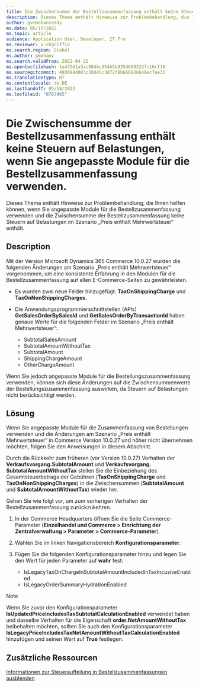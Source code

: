 ```yaml
---
title: Die Zwischensumme der Bestellzusammenfassung enthält keine Steuern auf Belastungen, wenn Sie angepasste Module für die Bestellzusammenfassung verwenden.
description: Dieses Thema enthält Hinweise zur Problembehandlung, die Ihnen helfen können, wenn Sie angepasste Module für die Bestellzusammenfassung verwenden und die Zwischensumme der Bestellzusammenfassung keine Steuern auf Belastungen im Szenario „Preis enthält Mehrwertsteuer“ enthält.
author: gvrmohanreddy
ms.date: 05/17/2022
ms.topic: article
audience: Application User, Developer, IT Pro
ms.reviewer: v-chgriffin
ms.search.region: Global
ms.author: gmohanv
ms.search.validFrom: 2022-04-22
ms.openlocfilehash: 1a47561a3ac984bc554b5b93546592237c16cf18
ms.sourcegitcommit: 48d094d083c1bd45c3d72f8b666926b48ec7ae35
ms.translationtype: HT
ms.contentlocale: de-DE
ms.lasthandoff: 05/18/2022
ms.locfileid: "8767965"
---
```

# <a name="order-summary-subtotal-doesnt-include-taxes-on-charges-when-using-customized-order-summary-modules"></a>Die Zwischensumme der Bestellzusammenfassung enthält keine Steuern auf Belastungen, wenn Sie angepasste Module für die Bestellzusammenfassung verwenden.

Dieses Thema enthält Hinweise zur Problembehandlung, die Ihnen helfen können, wenn Sie angepasste Module für die Bestellzusammenfassung verwenden und die Zwischensumme der Bestellzusammenfassung keine Steuern auf Belastungen im Szenario „Preis enthält Mehrwertsteuer“ enthält.

## <a name="description"></a>Description

Mit der Version Microsoft Dynamics 365 Commerce 10.0.27 wurden die folgenden Änderungen am Szenario „Preis enthält Mehrwertsteuer“ vorgenommen, um eine konsistente Erfahrung in den Modulen für die Bestellzusammenfassung auf allen E-Commerce-Seiten zu gewährleisten.

- Es wurden zwei neue Felder hinzugefügt: **TaxOnShippingCharge** und **TaxOnNonShippingCharges**.
- Die Anwendungsprogrammierschnittstellen (APIs) **GetSalesOrderBySalesId** und **GetSalesOrderByTransactionId** haben genaue Werte für die folgenden Felder im Szenario „Preis enthält Mehrwertsteuer“:

    - SubtotalSalesAmount
    - SubtotalAmountWithoutTax
    - SubtotalAmount
    - ShippingChargeAmount
    - OtherChargeAmount

Wenn Sie jedoch angepasste Module für die Bestellungszusammenfassung verwenden, können sich diese Änderungen auf die Zwischensummenwerte der Bestellungszusammenfassung auswirken, da Steuern auf Belastungen nicht berücksichtigt werden.

## <a name="resolution"></a>Lösung

Wenn Sie angepasste Module für die Zusammenfassung von Bestellungen verwenden und die Änderungen am Szenario „Preis enthält Mehrwertsteuer“ in Commerce Version 10.0.27 und höher nicht übernehmen möchten, folgen Sie den Anweisungen in diesem Abschnitt.

Durch die Rückkehr zum früheren (vor Version 10.0.27) Verhalten der **Verkaufsvorgang.SubtotalAmount** und **Verkaufsvorgang. SubtotalAmountWithoutTax** stellen Sie die Einbeziehung des Gesamtsteuerbetrags der Gebühren (**TaxOnShippingCharge** und **TaxOnNonShippingCharges**) in die Zwischensummen (**SubtotalAmount** und **SubtotalAmountWithoutTax**) wieder her.

Gehen Sie wie folgt vor, um zum vorherigen Verhalten der Bestellzusammenfassung zurückzukehren.

1. In der Commerce Headquarters öffnen Sie die Seite Commerce-Parameter (**Einzelhandel und Commerce \> Einrichtung der Zentralverwaltung \> Parameter \> Commerce-Parameter**).
1. Wählen Sie im linken Navigationsbereich **Konfigurationsparameter**.
1. Fügen Sie die folgenden Konfigurationsparameter hinzu und legen Sie den Wert für jeden Parameter auf **wahr** fest:

    - IsLegacyTaxOnChargeInSubtotalAmountIncludedInTaxIncusiveEnabled
    - IsLegacyOrderSummaryHydrationEnabled

> [!NOTE]
> Wenn Sie zuvor den Konfigurationsparameter **IsUpdatedPriceIncludesTaxSubtotalCalculationEnabled** verwendet haben und dasselbe Verhalten für die Eigenschaft **order.NetAmountWithoutTax** beibehalten möchten, sollten Sie auch den Konfigurationsparameter **IsLegacyPriceIncludesTaxNetAmountWithoutTaxCalculationEnabled** hinzufügen und seinen Wert auf **True** festlegen.

## <a name="additional-resources"></a>Zusätzliche Ressourcen

[Informationen zur Steueraufteilung in Bestellzusammenfassungen ausblenden](../hide-taxes-breakup.md)

